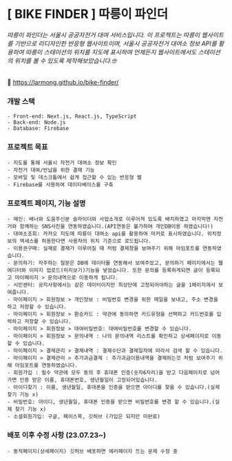 
# [ BIKE FINDER ] 따릉이 파인더

###### 따릉이 파인더는 서울시 공공자전거 대여 서비스입니다. 이 프로젝트는 따릉이 웹사이트를 기반으로 리디자인한 반응형 웹사이트이며, 서울시 공공자전거 대여소 정보 API를 활용하여 따릉이 스테이션의 위치를 지도에 표시하여 언제든지 웹사이트에서도 스테이션의 위치를 볼 수 있도록 제작해보았습니다.🤓

🔗 https://larmong.github.io/bike-finder/

### 개발 스택
    - Front-end: Next.js, React.js, TypeScript
    - Back-end: Node.js
    - Database: Firebase

### 프로젝트 목표
    - 지도를 통해 서울시 자전거 대여소 정보 확인
    - 자전거 대여/반납을 위한 결제 기능
    - 모바일 및 데스크톱에서 쉽게 접근할 수 있는 반응형 웹
    - Firebase를 사용하여 데이터베이스를 구축

### 프로젝트 페이지, 기능 설명
    - 메인: 배너와 도움주신분 슬라이더와 사업소개로 이루어져 있도록 배치하였고 마지막엔 자전거와 함께하는 SNS사진을 연동하였습니다.(API연동은 불가하여 개인DB이용 하였습니다!)
    - 대여소조회: 카카오 지도에 따릉이 대여소 api를 활용하여 마커로 표시하였습니다. 위치정보의 액세스를 허용한다면 사용자의 위치 기준으로 로드됩니다.
    - 이용권구매: 실제로 결제가 이루어질 때 처럼 결제창을 보여주기 위해 아임포트를 연동하였습니다.
    - 문의하기: 자주하는 질문은 DB에 데이터를 연동해서 보여주었고, 문의하기 페이지에서는 웹 에디터와 이미지 업로드(미리보기)기능을 넣었습니다. 또한 문의를 등록하게되면 글이 등록되고 마이페이지 > 문의내역으로 이동하게 됩니다.
    - 시민센터: 공지사항에서는 같은 데이터이지만 최상단에 고정되어야하는 글을 1페이지에서 보여줍니다.
    - 마이페이지 > 회원정보 > 개인정보 : 비밀번호 변경을 위한 메일을 보내고, 주소 변경을 하고 저장할 수 있습니다.
    - 마이페이지 > 회원정보 > 환승카드 : 약관에 동의하면 카드유형을 선택하고 카드번호를 입력하고 저장할 수 있습니다.
    - 마이페이지 > 회원정보 > 대여비밀번호: 대여비밀번호를 변경할 수 있습니다.
    - 마이페이지 > 회원정보 > 문의내역 : 나의 문의내역 리스트를 확인하고 상세페이지로 이동할 수 있습니다.
    - 마이페이지 > 결제관리 > 결제내역 : 결제수단과 결제일자에 따라서 검색 할 수 있습니다.
    - 마이페이지 > 결제관리 > 추가과금결제 : 추가과금이용내역을 결제하는것 처럼 보여주기 위해 아임포트를 연동하였습니다.
    - 회원가입 : 필수 약관에 모두 동의 후 휴대폰 인증(숫자6자리)을 받고 다음페이지로 넘어가면 인증 받은 이름, 휴대폰번호, 생년월일이 고정되어있습니다.
    - 아이디찾기 : 이름, 생년월일, 휴대폰을 인증을 받으면 아이디를 찾을 수 있습니다.(실제 찾기 기능 x)
    - 비밀번호: 아이디, 생년월일, 휴대폰 인증을 받으면 비밀번호를 변경 할 수 있습니다.(실제 찾기 기능 x)
    - 소셜회원가입: 구글, 페이스북, 깃허브 (가입은 되지만 미완료)

### 배포 이후 수정 사항 (23.07.23~)
    - 동적페이지(상세페이지) 깃허브 배포하면 에러페이지 뜨는 문제 수정 중

    
